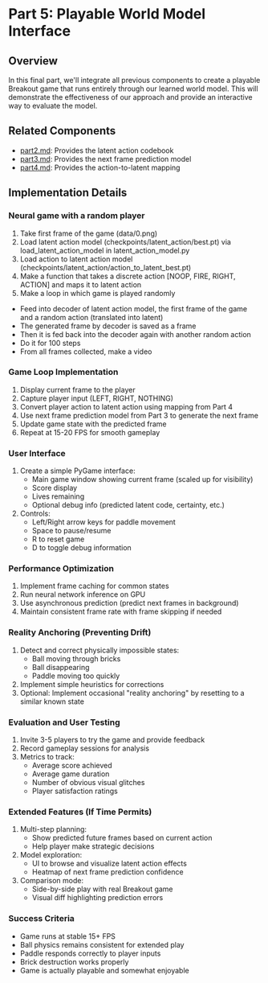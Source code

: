 # Part 5: Playable World Model Interface

## Overview
In this final part, we'll integrate all previous components to create a playable Breakout game that runs entirely through our learned world model. This will demonstrate the effectiveness of our approach and provide an interactive way to evaluate the model.

## Related Components
- [part2.md](part2.md): Provides the latent action codebook
- [part3.md](part3.md): Provides the next frame prediction model
- [part4.md](part4.md): Provides the action-to-latent mapping

## Implementation Details

### Neural game with a random player
1. Take first frame of the game (data/0.png)
2. Load latent action model (checkpoints/latent_action/best.pt) via load_latent_action_model in latent_action_model.py
3. Load action to latent action model (checkpoints/latent_action/action_to_latent_best.pt)
4. Make a function that takes a discrete action [NOOP, FIRE, RIGHT, ACTION] and maps it to latent action
5. Make a loop in which game is played randomly
- Feed into decoder of latent action model, the first frame of the game and a random action (translated into latent)
- The generated frame by decoder is saved as a frame
- Then it is fed back into the decoder again with another random action
- Do it for 100 steps
- From all frames collected, make a video

### Game Loop Implementation
1. Display current frame to the player
2. Capture player input (LEFT, RIGHT, NOTHING)
3. Convert player action to latent action using mapping from Part 4
4. Use next frame prediction model from Part 3 to generate the next frame
5. Update game state with the predicted frame
6. Repeat at 15-20 FPS for smooth gameplay

### User Interface
1. Create a simple PyGame interface:
   - Main game window showing current frame (scaled up for visibility)
   - Score display
   - Lives remaining
   - Optional debug info (predicted latent code, certainty, etc.)
2. Controls:
   - Left/Right arrow keys for paddle movement
   - Space to pause/resume
   - R to reset game
   - D to toggle debug information

### Performance Optimization
1. Implement frame caching for common states
2. Run neural network inference on GPU
3. Use asynchronous prediction (predict next frames in background)
4. Maintain consistent frame rate with frame skipping if needed

### Reality Anchoring (Preventing Drift)
1. Detect and correct physically impossible states:
   - Ball moving through bricks
   - Ball disappearing
   - Paddle moving too quickly
2. Implement simple heuristics for corrections
3. Optional: Implement occasional "reality anchoring" by resetting to a similar known state

### Evaluation and User Testing
1. Invite 3-5 players to try the game and provide feedback
2. Record gameplay sessions for analysis
3. Metrics to track:
   - Average score achieved
   - Average game duration
   - Number of obvious visual glitches
   - Player satisfaction ratings

### Extended Features (If Time Permits)
1. Multi-step planning:
   - Show predicted future frames based on current action
   - Help player make strategic decisions
2. Model exploration:
   - UI to browse and visualize latent action effects
   - Heatmap of next frame prediction confidence
3. Comparison mode:
   - Side-by-side play with real Breakout game
   - Visual diff highlighting prediction errors

### Success Criteria
- Game runs at stable 15+ FPS
- Ball physics remains consistent for extended play
- Paddle responds correctly to player inputs
- Brick destruction works properly
- Game is actually playable and somewhat enjoyable